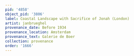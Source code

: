 ```yaml
---
pid: '4858'
object_pid: '3806'
label: Coastal Landscape with Sacrifice of Jonah (London)
artist: janbrueghel
provenance_date: Before 1934
provenance_location: Amsterdam
provenance_text: Galerie de Boer
collection: provenance
order: '1666'
---
```

